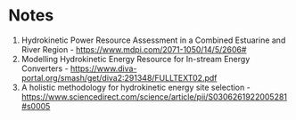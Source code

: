# Notes
1. Hydrokinetic Power Resource Assessment in a Combined Estuarine and River Region - https://www.mdpi.com/2071-1050/14/5/2606#
2. Modelling Hydrokinetic Energy Resource for In-stream Energy Converters - https://www.diva-portal.org/smash/get/diva2:291348/FULLTEXT02.pdf
3. A holistic methodology for hydrokinetic energy site selection - https://www.sciencedirect.com/science/article/pii/S0306261922005281#s0005
